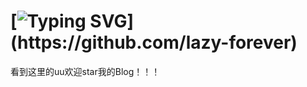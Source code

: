 #  [![Typing SVG](https://readme-typing-svg.demolab.com?font=Fira+Code&pause=1000&width=435&lines=Hi%F0%9F%91%8B%2C+I'm+lazy_forever!;Welcome+to+my+blog!)](https://github.com/lazy-forever)

看到这里的uu欢迎star我的Blog！！！<u></u>